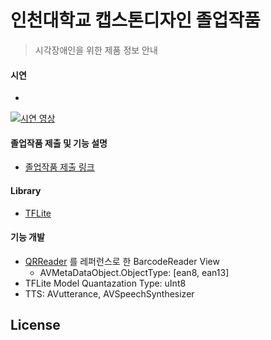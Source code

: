 # 인천대학교 캡스톤디자인 졸업작품<br>
> 시각장애인을 위한 제품 정보 안내<br>

#### 시연
- 
[![시연 영상](http://img.youtube.com/vi/n_91SqxkM08/0.jpg)](https://youtu.be/n_91SqxkM08) 

#### 졸업작품 제출 및 기능 설명
- [졸업작품 제출 링크](https://apps.apple.com/kr/app/찰랑말랑/id1477694079)

#### Library
- [TFLite](https://www.tensorflow.org/lite?hl=ko)

#### 기능 개발
- [QRReader](https://github.com/s1gnature/INU_Corona_QRReader) 를 레퍼런스로 한 BarcodeReader View 
  - AVMetaDataObject.ObjectType: [ean8, ean13]
- TFLite Model Quantazation Type: uInt8
- TTS: AVutterance, AVSpeechSynthesizer

License
----

